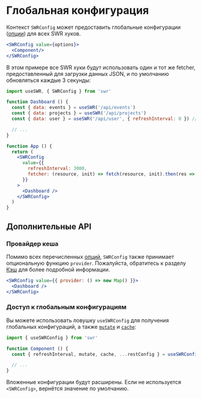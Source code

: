 # Глобальная конфигурация

Контекст `SWRConfig` может предоставить глобальные конфигурации ([опции](/docs/options)) для всех SWR хуков.

```jsx
<SWRConfig value={options}>
  <Component/>
</SWRConfig>
```

В этом примере все SWR хуки будут использовать один и тот же fetcher, предоставленный для загрузки данных JSON, и по умолчанию обновляться каждые 3 секунды:

```jsx
import useSWR, { SWRConfig } from 'swr'

function Dashboard () {
  const { data: events } = useSWR('/api/events')
  const { data: projects } = useSWR('/api/projects')
  const { data: user } = useSWR('/api/user', { refreshInterval: 0 }) // переопределение

  // ...
}

function App () {
  return (
    <SWRConfig
      value={{
        refreshInterval: 3000,
        fetcher: (resource, init) => fetch(resource, init).then(res => res.json())
      }}
    >
      <Dashboard />
    </SWRConfig>
  )
}
```

## Дополнительные API

### Провайдер кеша

Помимо всех перечисленных [опций](/docs/options), `SWRConfig` также принимает опциональную функцию `provider`.
Пожалуйста, обратитесь к разделу [Кэш](/docs/cache) для более подробной информации.

```jsx
<SWRConfig value={{ provider: () => new Map() }}>
  <Dashboard />
</SWRConfig>
```

### Доступ к глобальным конфигурациям

Вы можете использовать ловушку `useSWRConfig` для получения глобальных конфигураций,
а также [`mutate`](/docs/mutation) и [`cache`](/docs/advanced/cache):

```jsx
import { useSWRConfig } from 'swr'

function Component () {
  const { refreshInterval, mutate, cache, ...restConfig } = useSWRConfig()

  // ...
}
```

Вложенные конфигурации будут расширены. Если не используется `<SWRConfig>`, вернётся значение по умолчанию.
